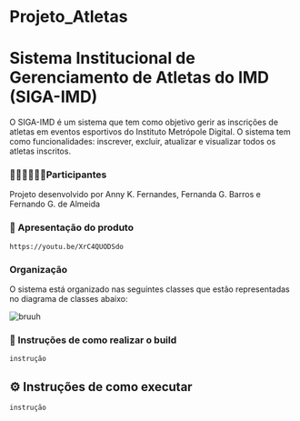 # Projeto_Atletas

# Sistema Institucional de Gerenciamento de Atletas do IMD (SIGA-IMD)

 O SIGA-IMD é um sistema que tem como objetivo gerir as inscrições de atletas em eventos esportivos do Instituto Metrópole Digital. O sistema tem como funcionalidades:  inscrever, excluir, atualizar e visualizar todos os atletas inscritos.

### 👩‍💻👨‍💻👩‍💻Participantes
Projeto desenvolvido por Anny K. Fernandes, Fernanda G. Barros e Fernando G. de Almeida

### 🎥 Apresentação do produto
```
https://youtu.be/XrC4QUODSdo
```

### Organização
O sistema está organizado nas seguintes classes que estão representadas no diagrama de classes abaixo:

![bruuh](https://github.com/feronando/Projeto_Atletas/main/diagramas/classes/AtletaControlerDiagrama.png)

### 🚀 Instruções de como realizar o build


```
instrução
```


## ⚙️ Instruções de como executar

```
instrução
```


